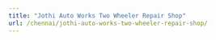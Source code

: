 ```yaml
---
title: "Jothi Auto Works Two Wheeler Repair Shop"
url: /chennai/jothi-auto-works-two-wheeler-repair-shop/
---
```

